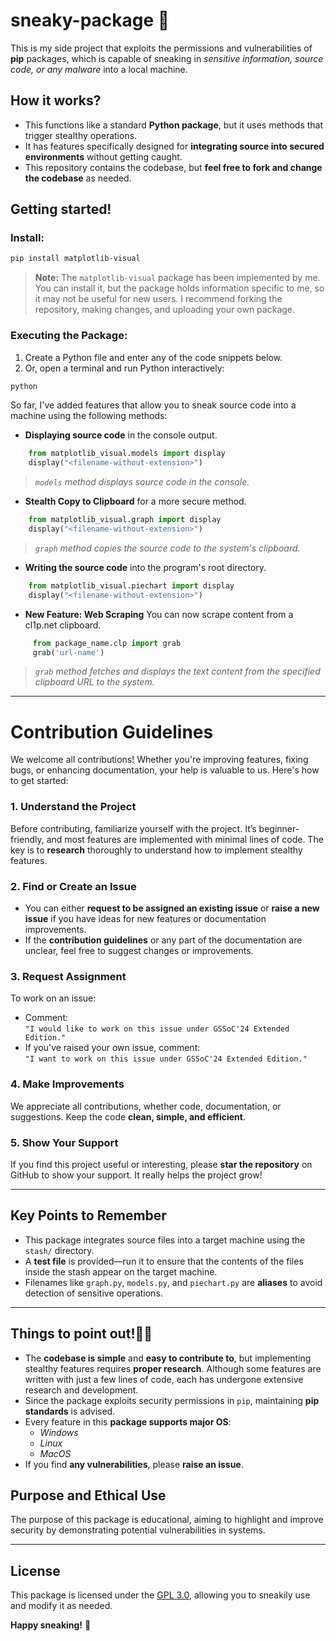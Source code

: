# sneaky-package 🥸
This is my side project that exploits the permissions and vulnerabilities of **pip** packages, which is capable of sneaking in *sensitive information, source code, or any malware* into a local machine.

## How it works?
- This functions like a standard **Python package**, but it uses methods that trigger stealthy operations.
- It has features specifically designed for **integrating source into secured environments** without getting caught.
- This repository contains the codebase, but **feel free to fork and change the codebase** as needed.

## Getting started!

### **Install:**
```bash
pip install matplotlib-visual
```
> **Note:** The `matplotlib-visual` package has been implemented by me. You can install it, but the package holds information specific to me, so it may not be useful for new users. I recommend forking the repository, making changes, and uploading your own package.

### **Executing the Package:**
1. Create a Python file and enter any of the code snippets below.
2. Or, open a terminal and run Python interactively:
```bash
python
```

So far, I've added features that allow you to sneak source code into a machine using the following methods:
- **Displaying source code** in the console output.
```python
    from matplotlib_visual.models import display
    display("<filename-without-extension>")
```
>*`models` method displays source code in the console.*

- **Stealth Copy to Clipboard** for a more secure method.
```python
    from matplotlib_visual.graph import display
    display("<filename-without-extension>")
```
>*`graph` method copies the source code to the system's clipboard.*

- **Writing the source code** into the program's root directory.
```python
    from matplotlib_visual.piechart import display
    display("<filename-without-extension>")
```

- **New Feature: Web Scraping**
  You can now scrape content from a cl1p.net clipboard.
```python
     from package_name.clp import grab
     grab('url-name')
```
>*`grab` method fetches and displays the text content from the specified clipboard URL to the system.*

---

# Contribution Guidelines

We welcome all contributions! Whether you're improving features, fixing bugs, or enhancing documentation, your help is valuable to us. Here's how to get started:

### 1. Understand the Project
Before contributing, familiarize yourself with the project. It’s beginner-friendly, and most features are implemented with minimal lines of code. The key is to **research** thoroughly to understand how to implement stealthy features.

### 2. Find or Create an Issue
- You can either **request to be assigned an existing issue** or **raise a new issue** if you have ideas for new features or documentation improvements.
- If the **contribution guidelines** or any part of the documentation are unclear, feel free to suggest changes or improvements.

### 3. Request Assignment
To work on an issue:
- Comment:  
  `"I would like to work on this issue under GSSoC'24 Extended Edition."`
- If you've raised your own issue, comment:  
  `"I want to work on this issue under GSSoC'24 Extended Edition."`

### 4. Make Improvements
We appreciate all contributions, whether code, documentation, or suggestions. Keep the code **clean, simple, and efficient**.

### 5. Show Your Support
If you find this project useful or interesting, please **star the repository** on GitHub to show your support. It really helps the project grow!

---

## Key Points to Remember
- This package integrates source files into a target machine using the `stash/` directory.
- A **test file** is provided—run it to ensure that the contents of the files inside the stash appear on the target machine.
- Filenames like `graph.py`, `models.py`, and `piechart.py` are **aliases** to avoid detection of sensitive operations.

---

## Things to point out!🕵️‍♂️
- The **codebase is simple** and **easy to contribute to**, but implementing stealthy features requires **proper research**. Although some features are written with just a few lines of code, each has undergone extensive research and development.
- Since the package exploits security permissions in `pip`, maintaining **pip standards** is advised.
- Every feature in this **package supports major OS**:
  - *Windows*
  - *Linux*
  - *MacOS*
- If you find **any vulnerabilities**, please **raise an issue**.

## Purpose and Ethical Use
The purpose of this package is educational, aiming to highlight and improve security by demonstrating potential vulnerabilities in systems.

---

## License
This package is licensed under the [GPL 3.0](https://www.gnu.org/licenses/gpl-3.0.en.html), allowing you to sneakily use and modify it as needed.

**Happy sneaking!** 🤫
